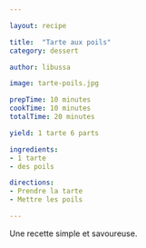 ```yaml
---

layout: recipe

title:  "Tarte aux poils"
category: dessert

author: libussa

image: tarte-poils.jpg

prepTime: 10 minutes
cookTime: 10 minutes
totalTime: 20 minutes

yield: 1 tarte 6 parts

ingredients:
- 1 tarte 
- des poils 

directions:
- Prendre la tarte
- Mettre les poils

---
```


Une recette simple et savoureuse.